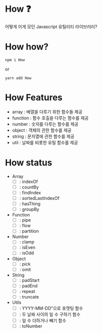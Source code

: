 # How ❓

어떻게 이게 모던 Javascript 유틸리티 라이브러리?

# How how?

```
npm i How
```

or

```
yarn add How
```

# How Features

- array : 배열을 다루기 위한 함수들 제공
- function : 함수 호출을 다루는 함수를 제공
- number : 숫자를 다루는 함수를 제공
- object : 객체의 관한 함수를 제공
- string : 문자열에 관한 함수를 제공
- util : 날짜를 비롯한 유틸 함수를 제공

# How status

- Array
  - [ ] : indexOf
  - [ ] : countBy
  - [ ] : findIndex
  - [ ] : sortedLastIndexOf
  - [ ] : hasThing
  - [ ] : groupBy
- Function
  - [ ] : pipe
  - [ ] : flow
  - [ ] : partition
- Number
  - [ ] : clamp
  - [ ] : isEven
  - [ ] : isOdd
- Object
  - [ ] : pick
  - [ ] : omit
- String
  - [ ] : padStart
  - [ ] : padEnd
  - [ ] : repeat
  - [ ] : truncate
- Utils
  - [ ] : YYYY-MM-DD”으로 포맷팅 함수
  - [ ] : 두 날짜 사이의 일 수 구하기 함수
  - [ ] : 일 수 더하거나 빼기 함수
  - [ ] : toNumber
